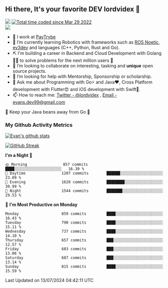 ## Hi there, It's your favorite DEV lordvidex 👋
<img src="https://komarev.com/ghpvc/?username=lordvidex&label=Views&color=blue&style=plastic" /> <a href="https://wakatime.com/@0e56db35-d16b-410a-acc0-4085055304bf"><img src="https://wakatime.com/badge/user/0e56db35-d16b-410a-acc0-4085055304bf.svg" alt="Total time coded since Mar 29 2022" /></a>  
![](https://github-profile-trophy.vercel.app/?username=lordvidex)
- 🔭 I work at [PayTrybe](https://www.paytrybe.com)
- 🌱 I’m currently learning Robotics with frameworks such as [ROS Noetic](ros.org), [ev3dev](www.ev3dev.org) and languages (C++, Python, Rust and Go).
- ⛏️ I'm building a career in Backend and Cloud Development with Golang 🧙🏼 to solve problems for the next million users 🤌
- 👯 I’m looking to collaborate on interesting, tasking and **unique** open source projects.
- 🤔 I’m looking for help with Mentorship, Sponsorship or scholarship.
- 💬 Ask me about Programming with Go⚡️ and Java❤️, Cross Platform development with Flutter😍 and iOS development with Swift🚀.
- 📫 How to reach me: [Twitter - @lordvidex](https://twitter.com/lordvidex) , [Email - evans.dev99@gmail.com](mailto:evans.dev99@gmail.com?body=Hello%20Evans,)
  
    
🎤 Keep your Java beans away from Go 🌚
  
  
### My Github Activity Metrics
<div>
<!-- <a href="https://github.com/lordvidex">
  <img src="https://github-readme-stats.vercel.app/api/top-langs/?username=lordvidex&theme=light" />
</a>    -->
<!-- [![Top Langs](https://github-readme-stats.vercel.app/api/top-langs/?username=lordvidex)](https://github.com/lordvidex/)  -->
<a href="https://github.com/lordvidex">
 <img src="https://github-readme-stats.vercel.app/api?username=lordvidex&show_icons=true&theme=light&line_height=27" alt="Evan's github stats"/>
</a>
</div>

[![GitHub Streak](https://github-readme-streak-stats.herokuapp.com?user=lordvidex&theme=github-dark&hide_border=true)](https://git.io/streak-stats)

<!--
  <a href="https://github.com/iampawan/FlutterExampleApps">
    <img align="center" src="https://github-readme-stats.vercel.app/api/pin/?username=iampawan&repo=FlutterExampleApps&theme=light" />

  </a>
  <a href="https://github.com/iampawan/VelocityX">
   <img align="center" src="https://github-readme-stats.vercel.app/api/pin/?username=iampawan&repo=VelocityX&theme=light" />
  </a>
-->
<!--START_SECTION:waka-->
**I'm a Night 🦉** 

```text
🌞 Morning                857 commits         ████░░░░░░░░░░░░░░░░░░░░░   16.39 % 
🌆 Daytime                1207 commits        ██████░░░░░░░░░░░░░░░░░░░   23.09 % 
🌃 Evening                1620 commits        ████████░░░░░░░░░░░░░░░░░   30.99 % 
🌙 Night                  1544 commits        ███████░░░░░░░░░░░░░░░░░░   29.53 % 
```
📅 **I'm Most Productive on Monday** 

```text
Monday                   859 commits         ████░░░░░░░░░░░░░░░░░░░░░   16.43 % 
Tuesday                  790 commits         ████░░░░░░░░░░░░░░░░░░░░░   15.11 % 
Wednesday                737 commits         ████░░░░░░░░░░░░░░░░░░░░░   14.10 % 
Thursday                 657 commits         ███░░░░░░░░░░░░░░░░░░░░░░   12.57 % 
Friday                   683 commits         ███░░░░░░░░░░░░░░░░░░░░░░   13.06 % 
Saturday                 687 commits         ███░░░░░░░░░░░░░░░░░░░░░░   13.14 % 
Sunday                   815 commits         ████░░░░░░░░░░░░░░░░░░░░░   15.59 % 
```



 Last Updated on 13/07/2024 04:42:11 UTC
<!--END_SECTION:waka-->
